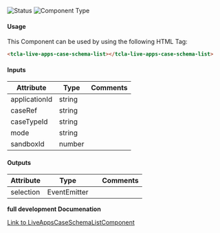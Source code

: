 
![Status][auto] ![Component Type][minor] <!--Component Meta {"created_by":"Auto", "reviewed_by":"Auto", "last_modified_by":"Auto", "comment":"*remove*"} Component Meta -->




#### Usage


This Component can be used by using the following HTML Tag:

```html
<tcla-live-apps-case-schema-list></tcla-live-apps-case-schema-list>
```

#### Inputs

Attribute | Type | Comments
--- | --- | ---
applicationId | string | 
caseRef | string | 
caseTypeId | string | 
mode | string | 
sandboxId | number | 

#### Outputs

Attribute | Type |   | Comments
--- | --- | --- | ---
selection | EventEmitter |   |  


<b>full development Documenation</b>

[Link to LiveAppsCaseSchemaListComponent](https://tibcosoftware.github.io/TCSTK-Angular/libdocs/tc-liveapps-lib/components/LiveAppsCaseSchemaListComponent.html)


[auto]: https://img.shields.io/badge/Status-auto%20generated-lightgrey.svg?style=flat "auto generated"

[manually]: https://img.shields.io/badge/Status-manually%20created-yellow.svg?style=flat "manually created"

[draft]: https://img.shields.io/badge/Status-draft-red.svg?style=flat "draft"

[review]: https://img.shields.io/badge/Status-need%20review-yellowgreen.svg?style=flat "need review"

[review done]: https://img.shields.io/badge/Status-review%20done-green.svg?style=flat "review done"

[finalized]: https://img.shields.io/badge/Status-finalized-brightgreen.svg?style=flat "finalized"

[top]: https://img.shields.io/badge/Component%20Type-Top-blue.svg?style=flat "top Component"

[major]: https://img.shields.io/badge/Component%20Type-major%20Component-blue.svg?style=flat "major Component"

[minor]: https://img.shields.io/badge/Component%20Type-minor%20Component-blue.svg?style=flat "minor Component"



